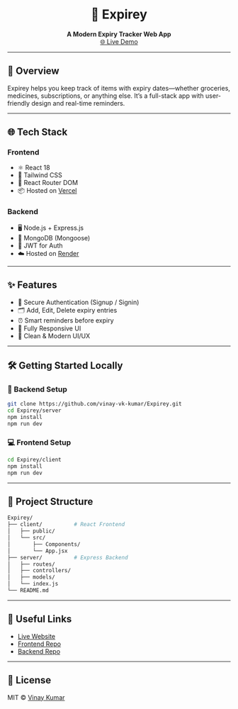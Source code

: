 
<h1 align="center">🧾 Expirey</h1>
<p align="center">
  <b>A Modern Expiry Tracker Web App</b><br/>
  <a href="https://expirey.vercel.app/" target="_blank">🌐 Live Demo</a>
</p>

---

## 🚀 Overview

Expirey helps you keep track of items with expiry dates—whether groceries, medicines, subscriptions, or anything else. It’s a full-stack app with user-friendly design and real-time reminders.

---

## 🌐 Tech Stack

### Frontend
- ⚛️ React 18
- 🎨 Tailwind CSS
- 🔁 React Router DOM
- 📦 Hosted on [Vercel](https://vercel.com)

### Backend
- 🖥️ Node.js + Express.js
- 🧩 MongoDB (Mongoose)
- 🔐 JWT for Auth
- ☁️ Hosted on [Render](https://render.com)

---

## ✨ Features

- 🔐 Secure Authentication (Signup / Signin)
- 🗂️ Add, Edit, Delete expiry entries
- ⏰ Smart reminders before expiry
- 📱 Fully Responsive UI
- 🧼 Clean & Modern UI/UX

---

## 🛠️ Getting Started Locally

### 🧰 Backend Setup

```bash
git clone https://github.com/vinay-vk-kumar/Expirey.git
cd Expirey/server
npm install
npm run dev
```

### 💻 Frontend Setup

```bash
cd Expirey/client
npm install
npm run dev
```

---

## 📁 Project Structure

```bash
Expirey/
├── client/          # React Frontend
│   ├── public/
│   └── src/
│       ├── Components/
│       └── App.jsx
├── server/          # Express Backend
│   ├── routes/
│   ├── controllers/
│   ├── models/
│   └── index.js
└── README.md
```

---

## 🔗 Useful Links

- [Live Website](https://expirey.vercel.app/)
- [Frontend Repo](https://github.com/vinay-vk-kumar/Expirey/tree/main/client)
- [Backend Repo](https://github.com/vinay-vk-kumar/Expirey/tree/main/server)

---

## 📃 License

MIT © [Vinay Kumar](https://github.com/vinay-vk-kumar)
